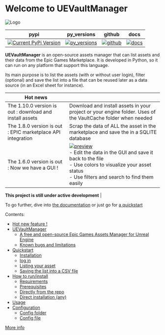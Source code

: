 Welcome to UEVaultManager
==========================================
![Logo](https://laurentongaro.github.io/UEVaultManager/statics/UEVM_200x200.png)

| pypi                                                                                                                 | py_versions                                                                                                          | github                                                                                                                         | docs                                                                                                                               |
|----------------------------------------------------------------------------------------------------------------------|----------------------------------------------------------------------------------------------------------------------|--------------------------------------------------------------------------------------------------------------------------------|------------------------------------------------------------------------------------------------------------------------------------|
| [![Current PyPi Version](https://img.shields.io/pypi/v/uevaultmanager)](https://pypi.python.org/pypi/uevaultmanager) | [![py_versions](https://img.shields.io/pypi/pyversions/uevaultmanager)](https://pypi.python.org/pypi/uevaultmanager) | [![github](https://img.shields.io/github/v/tag/LaurentOngaro/uevaultmanager)](https://github.com/LaurentOngaro/UEVaultManager) | [![docs](https://img.shields.io/readthedocs/uevaultmanager/latest)](https://uevaultmanager.readthedocs.io/en/latest/?badge=latest) |

**UEVaultManager** is an open-source assets manager that can list assets and
their data from the Epic Games Marketplace. It is developed in Python, so
it can run on any platform that support this language.

Its main purpose is to list the assets (with or without user login),
filter (optional) and save the list into a file that can be reused later
as a data source (in an Excel sheet for instance).

| Hot news                                                     |                                                                                                                                                                                                                                                                         |
|--------------------------------------------------------------|-------------------------------------------------------------------------------------------------------------------------------------------------------------------------------------------------------------------------------------------------------------------------|
| The 1.10.0 version is out : download and install assets      | Download and install assets in your project or your engine folder. Uses of the VaultCache folder when needed                                                                                                                                                            |  
| The 1.8.0  version is out : EPIC marketplace API integration | Scrap the data of ALL the asset in the marketplace and save the in a SQLITE database                                                                                                                                                                                    |  
| The 1.6.0  version is out : Now we have a GUI !              | [![preview](https://i.imgur.com/DhVArs4.png)](https://uevaultmanager.readthedocs.io/en/latest/tkgui.html) <br/>- Edit the data in the GUI and save it back to the file<br/>- Use colors to visualize your asset status<br/>- Use filters and search to find them easily |

**This project is still under active development**                                                                    |

To go further, dive into [the documentation](https://uevaultmanager.readthedocs.io/en/latest/index.html) or just go
for [a quickstart](https://uevaultmanager.readthedocs.io/en/latest/quickstart.html)

Contents:

* [Hot new feature !](https://uevaultmanager.readthedocs.io/en/latest/tkgui.html)
* [UEVaultManager](https://uevaultmanager.readthedocs.io/en/latest/intro.html)
  * [A free and open-source Epic Games Assets Manager for Unreal Engine](https://uevaultmanager.readthedocs.io/en/latest/intro.html#a-free-and-open-source-epic-games-assets-manager-for-unreal-engine)
  * [Known bugs and limitations](https://uevaultmanager.readthedocs.io/en/latest/intro.html#known-bugs-and-limitations)
* [Quickstart](https://uevaultmanager.readthedocs.io/en/latest/quickstart.html)
  * [Installation](https://uevaultmanager.readthedocs.io/en/latest/quickstart.html#installation)
  * [log in](https://uevaultmanager.readthedocs.io/en/latest/quickstart.html#log-in)
  * [Listing your asset](https://uevaultmanager.readthedocs.io/en/latest/quickstart.html#listing-your-asset)
  * [Saving the list into a CSV file](https://uevaultmanager.readthedocs.io/en/latest/quickstart.html#saving-the-list-into-a-csv-file)
* [How to run/install](https://uevaultmanager.readthedocs.io/en/latest/setup.html)
  * [Requirements](https://uevaultmanager.readthedocs.io/en/latest/setup.html#requirements)
  * [Prerequisites](https://uevaultmanager.readthedocs.io/en/latest/setup.html#prerequisites)
  * [Directly from the repo](https://uevaultmanager.readthedocs.io/en/latest/setup.html#directly-from-the-repo)
  * [Direct installation (any)](https://uevaultmanager.readthedocs.io/en/latest/setup.html#direct-installation-any)
* [Usage](https://uevaultmanager.readthedocs.io/en/latest/usage.html)
* [Configuration](https://uevaultmanager.readthedocs.io/en/latest/configuration.html)
  * [Config folder](https://uevaultmanager.readthedocs.io/en/latest/configuration.html#config-folder)
  * [Config file](https://uevaultmanager.readthedocs.io/en/latest/configuration.html#config-file)

[More info](https://uevaultmanager.readthedocs.io/en/latest/intro.html "UEVaultManager")
